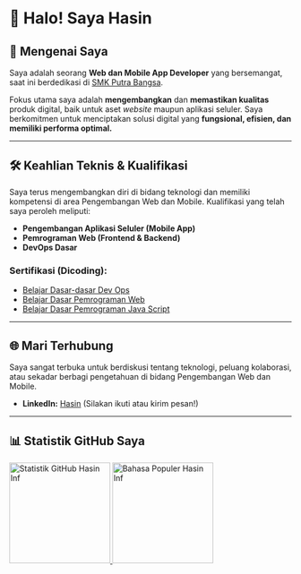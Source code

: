 # 👋 Halo! Saya Hasin

## 🚀 Mengenai Saya
Saya adalah seorang **Web dan Mobile App Developer** yang bersemangat, saat ini berdedikasi di [SMK Putra Bangsa](https://www.smkpbwaru.sch.id/).

Fokus utama saya adalah **mengembangkan** dan **memastikan kualitas** produk digital, baik untuk aset *website* maupun aplikasi seluler. Saya berkomitmen untuk menciptakan solusi digital yang **fungsional, efisien, dan memiliki performa optimal.**

---

## 🛠️ Keahlian Teknis & Kualifikasi

Saya terus mengembangkan diri di bidang teknologi dan memiliki kompetensi di area Pengembangan Web dan Mobile. Kualifikasi yang telah saya peroleh meliputi:

* **Pengembangan Aplikasi Seluler (Mobile App)**
* **Pemrograman Web (Frontend & Backend)**
* **DevOps Dasar**

### Sertifikasi (Dicoding):
* [Belajar Dasar-dasar Dev Ops](https://www.dicoding.com/certificates/MEPJKL116X3V)
* [Belajar Dasar Pemrograman Web](https://www.dicoding.com/certificates/N9ZO4DLW6ZG5)
* [Belajar Dasar Pemrograman Java Script](https://www.dicoding.com/certificates/6RPN639MRP2M)

---

## 🌐 Mari Terhubung

Saya sangat terbuka untuk berdiskusi tentang teknologi, peluang kolaborasi, atau sekadar berbagi pengetahuan di bidang Pengembangan Web dan Mobile.
* **LinkedIn:** [Hasin](https://www.linkedin.com/in/hasinsam/) (Silakan ikuti atau kirim pesan!)

---

## 📊 Statistik GitHub Saya

<p align="left">
  <a href="https://github.com/hasininf">
    <img height="180em" src="https://github-readme-stats-eight-theta.vercel.app/api?username=hasininf&show_icons=true&theme=algolia&include_all_commits=true&count_private=true&hide_border=true&title_color=007ACC&icon_color=007ACC" alt="Statistik GitHub Hasin Inf"/>
    <img height="180em" src="https://github-readme-stats-eight-theta.vercel.app/api/top-langs/?username=hasininf&layout=compact&langs_count=8&theme=algolia&hide_border=true&title_color=007ACC&icon_color=007ACC" alt="Bahasa Populer Hasin Inf"/>
  </a>
</p>
